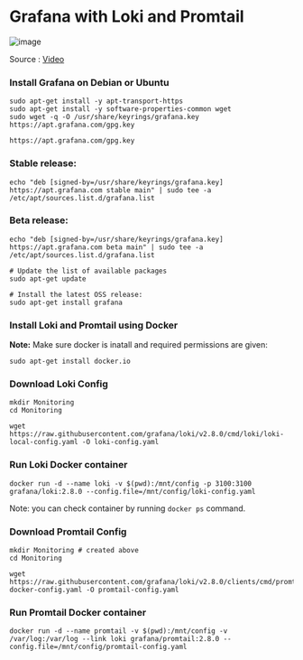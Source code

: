# Grafana with Loki and Promtail

![image](https://github.com/chandankumar994/DevOps-Mastery/assets/15160387/d7a9bfa6-1fe4-4ad0-a003-de50f1687c1d)

Source : [Video](https://www.youtube.com/watch?v=QwGm5m4AxNA/)

### Install Grafana on Debian or Ubuntu
```
sudo apt-get install -y apt-transport-https
sudo apt-get install -y software-properties-common wget
sudo wget -q -O /usr/share/keyrings/grafana.key https://apt.grafana.com/gpg.key

https://apt.grafana.com/gpg.key
```
### Stable release:
```
echo "deb [signed-by=/usr/share/keyrings/grafana.key] https://apt.grafana.com stable main" | sudo tee -a /etc/apt/sources.list.d/grafana.list
```
### Beta release:
```
echo "deb [signed-by=/usr/share/keyrings/grafana.key] https://apt.grafana.com beta main" | sudo tee -a /etc/apt/sources.list.d/grafana.list
```

```
# Update the list of available packages
sudo apt-get update

# Install the latest OSS release:
sudo apt-get install grafana
```

### Install Loki and Promtail using Docker
**Note:** Make sure docker is inatall and required permissions are given:
```
sudo apt-get install docker.io
```
### Download Loki Config
```
mkdir Monitoring
cd Monitoring

wget https://raw.githubusercontent.com/grafana/loki/v2.8.0/cmd/loki/loki-local-config.yaml -O loki-config.yaml
```
### Run Loki Docker container
```
docker run -d --name loki -v $(pwd):/mnt/config -p 3100:3100 grafana/loki:2.8.0 --config.file=/mnt/config/loki-config.yaml
```
Note: you can check container by running `docker ps` command.

### Download Promtail Config
```
mkdir Monitoring # created above
cd Monitoring 

wget https://raw.githubusercontent.com/grafana/loki/v2.8.0/clients/cmd/promtail/promtail-docker-config.yaml -O promtail-config.yaml

```
### Run Promtail Docker container
```
docker run -d --name promtail -v $(pwd):/mnt/config -v /var/log:/var/log --link loki grafana/promtail:2.8.0 --config.file=/mnt/config/promtail-config.yaml
```
